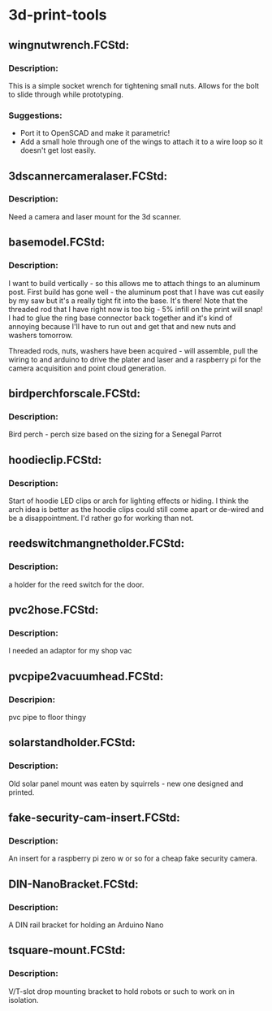# 3d-print-tools

## wingnutwrench.FCStd:  
### Description:  
This is a simple socket wrench for tightening small nuts.  Allows for the bolt to slide through while prototyping.  
  
### Suggestions:  
* Port it to OpenSCAD and make it parametric!
* Add a small hole through one of the wings to attach it to a wire loop so it doesn't get lost easily.

## 3dscannercameralaser.FCStd:  
### Description:
Need a camera and laser mount for the 3d scanner.

## basemodel.FCStd:
### Description:
I want to build vertically - so this allows me to attach things to an aluminum post.
First build has gone well - the aluminum post that I have was cut easily by my saw but it's a really tight fit into the base.  It's there!
Note that the threaded rod that I have right now is too big - 5% infill on the print will snap!  I had to glue the ring base connector back together and it's kind of annoying because I'll have to run out and get that and new nuts and washers tomorrow.

Threaded rods, nuts, washers have been acquired - will assemble, pull the wiring to and arduino to drive the plater and laser and a raspberry pi for the camera
acquisition and point cloud generation.

## birdperchforscale.FCStd:  
### Description:  
Bird perch - perch size based on the sizing for a Senegal Parrot

## hoodieclip.FCStd:
### Description:
Start of hoodie LED clips or arch for lighting effects or hiding.  I think the arch idea is better as the hoodie clips could still come apart or de-wired and be a disappointment.  I'd rather go for working than not.

## reedswitchmangnetholder.FCStd:
### Description:
a holder for the reed switch for the door.

## pvc2hose.FCStd:  
### Description:  
I needed an adaptor for my shop vac  

## pvcpipe2vacuumhead.FCStd:  
### Descripion:  
pvc pipe to floor thingy  

## solarstandholder.FCStd:  
### Description:  
Old solar panel mount was eaten by squirrels - new one designed and printed.  

## fake-security-cam-insert.FCStd:  
### Description:  
An insert for a raspberry pi zero w or so for a cheap fake security camera.  

## DIN-NanoBracket.FCStd:  
### Description:   
A DIN rail bracket for holding an Arduino Nano  

## tsquare-mount.FCStd:  
### Description:  
V/T-slot drop mounting bracket to hold robots or such to work on in isolation.  

